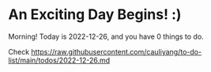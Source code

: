 # An Exciting Day Begins! :)

Morning! Today is 2022-12-26, and you have 0 things to do.

Check https://raw.githubusercontent.com/cauliyang/to-do-list/main/todos/2022-12-26.md